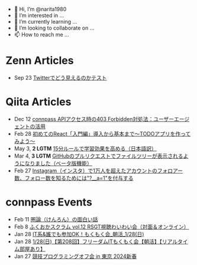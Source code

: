 - 👋 Hi, I’m @narita1980
- 👀 I’m interested in ...
- 🌱 I’m currently learning ...
- 💞️ I’m looking to collaborate on ...
- 📫 How to reach me ...

# Zenn Articles

<!-- profile updater begin: zenn -->
- Sep 23 [Twitterでどう見えるのかテスト](https://zenn.dev/narita1980/articles/cbb21f8d7f785752d6ac)
<!-- profile updater end: zenn -->

# Qiita Articles

<!-- profile updater begin: qiita -->
- Dec 12 [connpass APIアクセス時の403 Forbidden対処法：ユーザーエージェントの活用](https://qiita.com/narita1980/items/8e76a50a234850455077)
- Feb 28 [初めてのReact「入門編」導入から基本まで〜TODOアプリを作ってみよう〜](https://qiita.com/narita1980/items/49df43425ba2400bd0c2)
- May 3, **2 LGTM** [15分ルールで学習効果を高める（日本語訳）](https://qiita.com/narita1980/items/d0ad5246344fc6e4380f)
- Mar 4, **3 LGTM** [GitHubのプルリクエストでファイルツリーが表示されるようになりました（ベータ版機能）](https://qiita.com/narita1980/items/bee2c5232342a51e0415)
- Feb 27 [Instagram（インスタ）で1万人を超えたアカウントのフォロアー数、フォロー数を知るためには"?__a=1"を付与する](https://qiita.com/narita1980/items/630b7014fa893461b991)
<!-- profile updater end: qiita -->

# connpass Events

<!-- profile updater begin: connpass -->
- Feb 11 [圏論（けんろん）の面白い話](https://setk.connpass.com/event/307739/)
- Feb 8 [ふくおかスクラム vol.12 RSGT視聴わいわい会（対面＆オンライン）](https://fukuoka-scrum.connpass.com/event/308372/)
- Jan 28 [IT系&誰でも参加OK！もくもく会_朝活_1/28(日)](https://morimori.connpass.com/event/308370/)
- Jan 28 [1/28(日)【第208回】フリーダムITもくもく会【朝活】【リアルタイム部屋あり】](https://setk.connpass.com/event/308374/)
- Jan 27 [競技プログラミングオフ会 in 東京 2024新春](https://connpass.com/event/308369/)
<!-- profile updater end: connpass -->

<!---
narita1980/narita1980 is a ✨ special ✨ repository because its `README.md` (this file) appears on your GitHub profile.
You can click the Preview link to take a look at your changes.
--->
